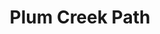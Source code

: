 ---
title: Plum Creek Path
tags: john
image: /files/john/Plum_Creek_2000.jpg
imageBase: Plum_Creek
alt: Black and white film photo of dandelions along Plum Creek Path
width: 2000
height: 1334
imageDate: June 2023
location: Seward, NE 
camera: Ricoh 500 ME
film: Kentmere 100
metaDescription: Black and white film photo of dandelions along Plum Creek Path
---